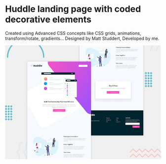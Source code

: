 # Huddle landing page with coded decorative elements
Created using Advanced CSS concepts like CSS grids, animations, transform/rotate, gradients...
Designed by Matt Studdert, Developed by me.

![Design preview for the Huddle landing page with coded decorative elements challenge](./design/desktop-preview.jpg)
